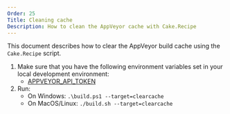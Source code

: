 ```yaml
---
Order: 25
Title: Cleaning cache
Description: How to clean the AppVeyor cache with Cake.Recipe
---
```


This document describes how to clear the AppVeyor build cache using the `Cake.Recipe` script.

1. Make sure that you have the following environment variables set in your local development environment:
   - [APPVEYOR_API_TOKEN](../fundamentals/environment-variables#appveyor_api_token)
2. Run:
   - On Windows: `.\build.ps1 --target=clearcache`
   - On MacOS/Linux: `./build.sh --target=clearcache`
